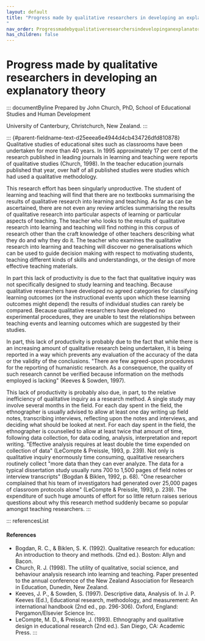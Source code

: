 ```yaml
---
layout: default
title: "Progress made by qualitative researchers in developing an explanatory theory 
"
nav_order: Progressmadebyqualitativeresearchersindevelopinganexplanatorytheory
has_children: false
---
```

# Progress made by qualitative researchers in developing an explanatory theory 


::: documentByline
Prepared by John Church, PhD, School of Educational Studies and Human
Development

University of Canterbury, Christchurch, New Zealand.
:::

::: {#parent-fieldname-text-d25eeea6e4944d4cb434726dfd810878}
Qualitative studies of educational sites such as classrooms have been
undertaken for more than 40 years. In 1995 approximately 17 per cent of
the research published in leading journals in learning and teaching were
reports of qualitative studies (Church, 1998). In the teacher education
journals published that year, over half of all published studies were
studies which had used a qualitative methodology.

This research effort has been singularly unproductive. The student of
learning and teaching will find that there are no textbooks summarising
the results of qualitative research into learning and teaching. As far
as can be ascertained, there are not even any review articles
summarising the results of qualitative research into particular aspects
of learning or particular aspects of teaching. The teacher who looks to
the results of qualitative research into learning and teaching will find
nothing in this corpus of research other than the craft knowledge of
other teachers describing what they do and why they do it. The teacher
who examines the qualitative research into learning and teaching will
discover no generalisations which can be used to guide decision making
with respect to motivating students, teaching different kinds of skills
and understandings, or the design of more effective teaching materials.

In part this lack of productivity is due to the fact that qualitative
inquiry was not specifically designed to study learning and teaching.
Because qualitative researchers have developed no agreed categories for
classifying learning outcomes (or the instructional events upon which
these learning outcomes might depend) the results of individual studies
can rarely be compared. Because qualitative researchers have developed
no experimental procedures, they are unable to test the relationships
between teaching events and learning outcomes which are suggested by
their studies.

In part, this lack of productivity is probably due to the fact that
while there is an increasing amount of qualitative research being
undertaken, it is being reported in a way which prevents any evaluation
of the accuracy of the data or the validity of the conclusions. "There
are few agreed-upon procedures for the reporting of humanistic research.
As a consequence, the quality of such research cannot be verified
because information on the methods employed is lacking" (Keeves &
Sowden, 1997).

This lack of productivity is probably also due, in part, to the relative
inefficiency of qualitative inquiry as a research method. A single study
may involve several months in the field. For each day spent in the
field, the ethnographer is usually advised to allow at least one day
writing up field notes, transcribing interviews, reflecting upon the
notes and interviews, and deciding what should be looked at next. For
each day spent in the field, the ethnographer is counselled to allow at
least twice that amount of time, following data collection, for data
coding, analysis, interpretation and report writing. "Effective analysis
requires at least double the time expended on collection of data"
(LeCompte & Preissle, 1993, p. 239). Not only is qualitative inquiry
enormously time consuming, qualitative researchers routinely collect
"more data than they can ever analyze. The data for a typical
dissertation study usually runs 700 to 1,500 pages of field notes or
interview transcripts" (Bogdan & Biklen, 1992, p. 68). "One researcher
complained that his team of investigators had generated over 25,000
pages of classroom protocols alone" (LeCompte & Preissle, 1993, p. 239).
The expenditure of such huge amounts of effort for so little return
raises serious questions about why this research method suddenly became
so popular amongst teaching researchers.
:::

::: referencesList
#### References

-   Bogdan, R. C., & Biklen, S. K. (1992). Qualitative research for
    education: An introduction to theory and methods. (2nd ed.). Boston:
    Allyn and Bacon.
-   Church, R. J. (1998). The utility of qualitative, social science,
    and behaviour analysis research into learning and teaching. Paper
    presented to the annual conference of the New Zealand Association
    for Research in Education, Dunedin, New Zealand.
-   Keeves, J. P., & Sowden, S. (1997). Descriptive data, Analysis of.
    In J. P. Keeves (Ed.), Educational research, methodology, and
    measurement: An international handbook (2nd ed., pp. 296-306).
    Oxford, England: Pergamon/Elsevier Science Inc.
-   LeCompte, M. D., & Preissle, J. (1993). Ethnography and qualitative
    design in educational research (2nd ed.). San Diego, CA: Academic
    Press.
:::
